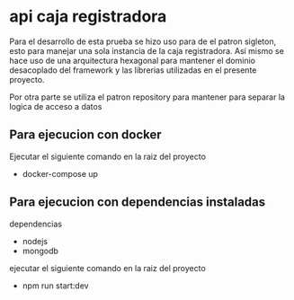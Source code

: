# api caja registradora

Para el desarrollo de esta prueba se hizo uso para de el patron sigleton, esto para manejar una
sola instancia de la caja registradora. Así mismo se hace uso de una arquitectura hexagonal para mantener el dominio desacoplado del framework y las librerias utilizadas en el presente proyecto.

Por otra parte se utiliza el patron repository para mantener para separar la logica de acceso a datos

## Para ejecucion con docker
Ejecutar el siguiente comando en la raiz del proyecto
- docker-compose up

## Para ejecucion con dependencias instaladas

dependencias
- nodejs
- mongodb

ejecutar el siguiente comando en la raiz del proyecto
- npm run start:dev



